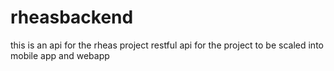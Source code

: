 # rheasbackend
this is an api for the rheas project 
restful api for the project to be scaled into mobile app and webapp
